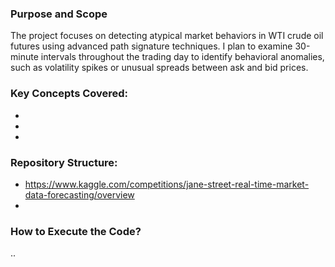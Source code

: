 ### Purpose and Scope
The project focuses on detecting atypical market behaviors in WTI crude oil futures using advanced path signature techniques. I plan to examine 30-minute intervals throughout the trading day to identify behavioral anomalies, such as volatility spikes or unusual spreads between ask and bid prices.

### Key Concepts Covered:
- 
- 
- 

### Repository Structure:
- https://www.kaggle.com/competitions/jane-street-real-time-market-data-forecasting/overview
-

### How to Execute the Code?
..
